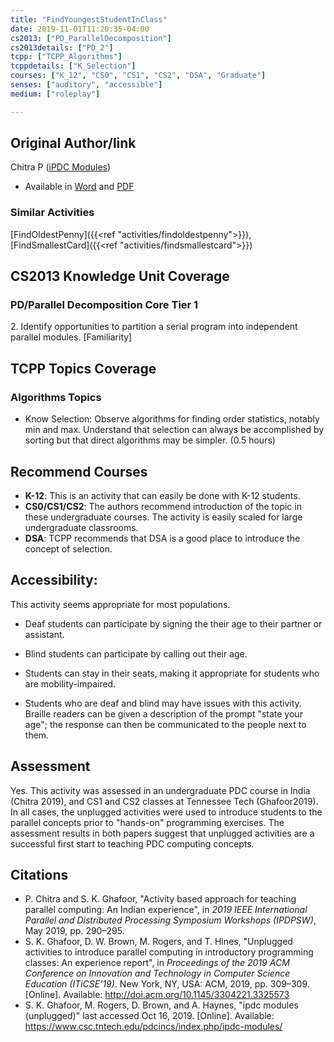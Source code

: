 ```yaml
---
title: "FindYoungestStudentInClass"
date: 2019-11-01T11:20:35-04:00
cs2013: ["PD_ParallelDecomposition"]
cs2013details: ["PD_2"]
tcpp: ["TCPP_Algorithms"]
tcppdetails: ["K_Selection"]
courses: ["K_12", "CS0", "CS1", "CS2", "DSA", "Graduate"]
senses: ["auditory", "accessible"]
medium: ["roleplay"]

---
```


## Original Author/link
Chitra P ([iPDC Modules](https://www.csc.tntech.edu/pdcincs/index.php/ipdc-modules/))

* Available in [Word](https://www.csc.tntech.edu/pdcincs/resources/modules/unplugged/Find_Youngest/Find_Youngest.docx) and [PDF](https://www.csc.tntech.edu/pdcincs/resources/modules/unplugged/Find_Youngest/Find_Youngest.pdf)

### Similar Activities

[FindOldestPenny]({{<ref "activities/findoldestpenny">}}), [FindSmallestCard]({{<ref "activities/findsmallestcard">}})

## CS2013 Knowledge Unit Coverage

### PD/Parallel Decomposition Core Tier 1

2\. Identify opportunities to partition a serial program into independent parallel modules. [Familiarity]

## TCPP Topics Coverage

### Algorithms Topics

* Know Selection: Observe algorithms for finding order statistics, 
  notably min and max. Understand that selection can always be accomplished 
  by sorting but that direct algorithms may be simpler. (0.5 hours)

## Recommend Courses
* **K-12**: This is an activity that can easily be done with K-12 students.
* **CS0/CS1/CS2**: The authors recommend introduction of the topic in these 
  undergraduate courses. The activity is easily scaled for large undergraduate 
  classrooms.
* **DSA**: TCPP recommends that DSA is a good place to introduce the concept 
  of selection.

## Accessibility: 

This activity seems appropriate for most populations.

* Deaf students can participate by signing the their age to their partner or 
  assistant.

* Blind students can participate by calling out their age.

* Students can stay in their seats, making it appropriate for students who are 
  mobility-impaired.

* Students who are deaf and blind may have issues with this activity. Braille 
  readers can be given a description of the prompt "state your age"; the 
  response can then be communicated to the people next to them.

## Assessment

Yes. This activity was assessed in an undergraduate PDC course in India (Chitra 2019), 
and CS1 and CS2 classes at Tennessee Tech (Ghafoor2019). In all cases, the 
unplugged activities were used to introduce students to the parallel concepts 
prior to "hands-on" programming exercises. The assessment results in both papers 
suggest that unplugged activities are a successful first start to teaching PDC 
computing concepts.



## Citations

* P. Chitra and S. K. Ghafoor, "Activity based approach for teaching parallel 
  computing: An Indian experience", in *2019 IEEE International Parallel and 
  Distributed Processing Symposium Workshops (IPDPSW)*, May 2019, pp. 290–295.
* S. K. Ghafoor, D. W. Brown, M. Rogers, and T. Hines, "Unplugged activities 
  to introduce parallel computing in introductory programming classes: An 
  experience report", in *Proceedings of the 2019 ACM Conference on Innovation 
  and Technology in Computer Science Education (ITiCSE'19)*. New York, NY, 
  USA: ACM, 2019, pp. 309–309. [Online]. Available: 
  http://doi.acm.org/10.1145/3304221.3325573
* S. K. Ghafoor, M. Rogers, D. Brown, and A. Haynes, "ipdc modules (unplugged)" 
  last accessed Oct 16, 2019. [Online]. Available: https://www.csc.tntech.edu/pdcincs/index.php/ipdc-modules/

